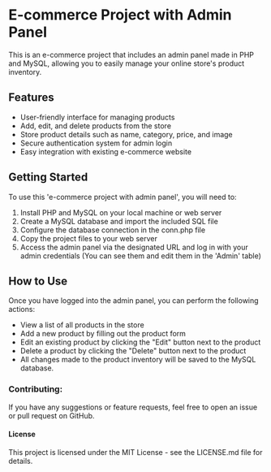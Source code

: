 # E-commerce Project with Admin Panel
This is an e-commerce project that includes an admin panel made in PHP and MySQL, allowing you to easily manage your online store's product inventory.

## Features
- User-friendly interface for managing products
- Add, edit, and delete products from the store
- Store product details such as name, category, price, and image
- Secure authentication system for admin login
- Easy integration with existing e-commerce website
## Getting Started
To use this 'e-commerce project with admin panel', you will need to:

1. Install PHP and MySQL on your local machine or web server
2. Create a MySQL database and import the included SQL file
3. Configure the database connection in the conn.php file
4. Copy the project files to your web server
5. Access the admin panel via the designated URL and log in with your admin credentials (You can see them and edit them in the 'Admin' table)
## How to Use
Once you have logged into the admin panel, you can perform the following actions:

- View a list of all products in the store
- Add a new product by filling out the product form
- Edit an existing product by clicking the "Edit" button next to the product
- Delete a product by clicking the "Delete" button next to the product
- All changes made to the product inventory will be saved to the MySQL database.

### Contributing:
If you have any suggestions or feature requests, feel free to open an issue or pull request on GitHub.

#### License
This project is licensed under the MIT License - see the LICENSE.md file for details.